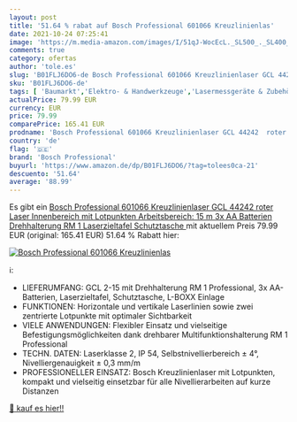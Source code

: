 ```yaml
---
layout: post
title: '51.64 % rabat auf Bosch Professional 601066 Kreuzlinienlas'
date: 2021-10-24 07:25:41
image: 'https://m.media-amazon.com/images/I/51qJ-WocEcL._SL500_._SL400_.jpg'
comments: true
category: ofertas
author: 'tole.es'
slug: 'B01FLJ6DO6-de Bosch Professional 601066 Kreuzlinienlaser GCL 44242 roter...'
sku: 'B01FLJ6DO6-de'
tags: [ 'Baumarkt','Elektro- & Handwerkzeuge','Lasermessgeräte & Zubehör','Mess- & Planwerkzeuge','bosch professional', ]
actualPrice: 79.99 EUR
currency: EUR
price: 79.99
comparePrice: 165.41 EUR
prodname: 'Bosch Professional 601066 Kreuzlinienlaser GCL 44242  roter Laser  Innenbereich  mit Lotpunkten  Arbeitsbereich: 15 m  3x AA Batterien  Drehhalterung RM 1  Laserzieltafel  Schutztasche '
country: 'de'
flag: '🇩🇪'
brand: 'Bosch Professional'
buyurl: 'https://www.amazon.de/dp/B01FLJ6DO6/?tag=tolees0ca-21'
descuento: '51.64'
average: '88.99'
---
```


Es gibt ein [Bosch Professional 601066 Kreuzlinienlaser GCL 44242  roter Laser  Innenbereich  mit Lotpunkten  Arbeitsbereich: 15 m  3x AA Batterien  Drehhalterung RM 1  Laserzieltafel  Schutztasche ](https://www.amazon.de/dp/B01FLJ6DO6/?tag=tolees0ca-21) mit aktuellem Preis 79.99 EUR (original: 165.41 EUR) 51.64 % Rabatt hier:

[![Bosch Professional 601066 Kreuzlinienlas](https://m.media-amazon.com/images/I/51qJ-WocEcL._SL500_._SL400_.jpg)](https://www.amazon.de/dp/B01FLJ6DO6/?tag=tolees0ca-21)

ℹ️:

- LIEFERUMFANG: GCL 2-15 mit Drehhalterung RM 1 Professional, 3x AA-Batterien, Laserzieltafel, Schutztasche, L-BOXX Einlage
- FUNKTIONEN: Horizontale und vertikale Laserlinien sowie zwei zentrierte Lotpunkte mit optimaler Sichtbarkeit
- VIELE ANWENDUNGEN: Flexibler Einsatz und vielseitige Befestigungsmöglichkeiten dank drehbarer Multifunktionshalterung RM 1 Professional
- TECHN. DATEN: Laserklasse 2, IP 54, Selbstnivellierbereich ± 4°, Nivelliergenauigkeit ± 0,3 mm/m
- PROFESSIONELLER EINSATZ: Bosch Kreuzlinienlaser mit Lotpunkten, kompakt und vielseitig einsetzbar für alle Nivellierarbeiten auf kurze Distanzen

[🛒 kauf es hier!!](https://www.amazon.de/dp/B01FLJ6DO6/?tag=tolees0ca-21)

